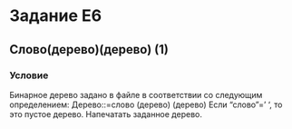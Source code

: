 # Задание E6
## Слово(дерево)(дерево) (1)
### Условие
Бинарное дерево задано в файле в соответствии со следующим определением: Дерево::=слово (дерево) (дерево) Если
“слово”=’ ‘, то это пустое дерево. Напечатать заданное дерево.
